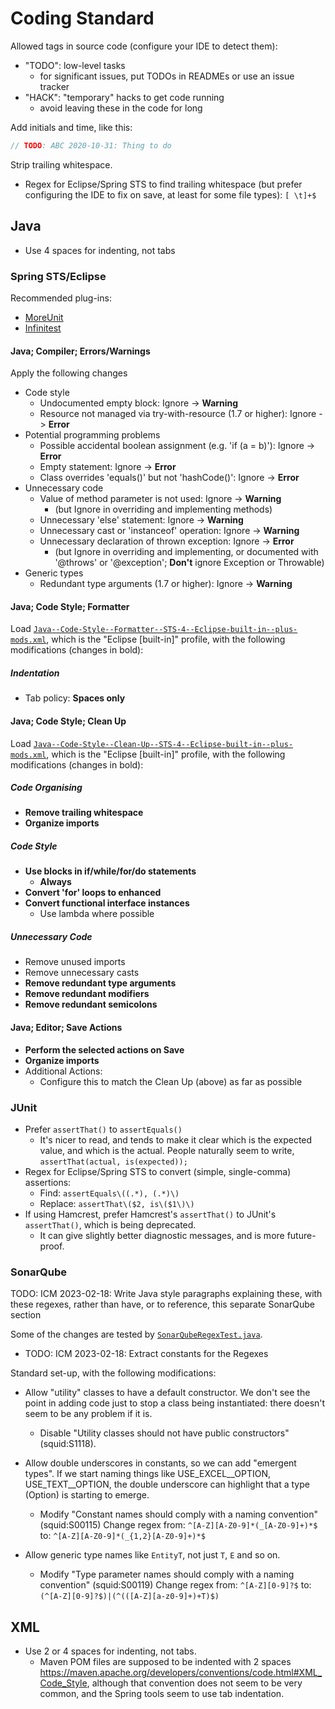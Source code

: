 Coding Standard
===============

Allowed tags in source code (configure your IDE to detect them):

- "TODO": low-level tasks
  - for significant issues, put TODOs in READMEs or use an issue tracker
- "HACK": "temporary" hacks to get code running
  - avoid leaving these in the code for long

Add initials and time, like this:

```java
// TODO: ABC 2020-10-31: Thing to do
```

Strip trailing whitespace.

- Regex for Eclipse/Spring STS to find trailing whitespace
 (but prefer configuring the IDE to fix on save, at least for some file types):
  `[ \t]+$`


Java
----

- Use 4 spaces for indenting, not tabs


### Spring STS/Eclipse ###

Recommended plug-ins:

- [MoreUnit](https://moreunit.github.io/MoreUnit-Eclipse/)
- [Infinitest](https://infinitest.github.io/#eclipse)


#### Java; Compiler; Errors/Warnings ####

Apply the following changes

- Code style
  - Undocumented empty block: Ignore -> **Warning**
  - Resource not managed via try-with-resource (1.7 or higher): Ignore -> **Error**
- Potential programming problems
  - Possible accidental boolean assignment (e.g. 'if (a = b)'): Ignore -> **Error**
  - Empty statement: Ignore -> **Error**
  - Class overrides 'equals()' but not 'hashCode()': Ignore -> **Error**
- Unnecessary code
  - Value of method parameter is not used: Ignore -> **Warning**
    - (but Ignore in overriding and implementing methods)
  - Unnecessary 'else' statement: Ignore -> **Warning**
  - Unnecessary cast or 'instanceof' operation: Ignore -> **Warning**
  - Unnecessary declaration of thrown exception: Ignore -> **Error**
    - (but Ignore in overriding and implementing, or documented with '@throws'
      or '@exception'; **Don't** ignore Exception or Throwable)
- Generic types
  - Redundant type arguments (1.7 or higher): Ignore -> **Warning**


#### Java; Code Style; Formatter ####

Load [`Java--Code-Style--Formatter--STS-4--Eclipse-built-in--plus-mods.xml`](Java--Code-Style--Formatter--STS-4--Eclipse-built-in--plus-mods.xml),
which is the "Eclipse [built-in]" profile, with the following modifications
(changes in bold):


##### Indentation #####

- Tab policy: **Spaces only**


#### Java; Code Style; Clean Up ####

Load [`Java--Code-Style--Clean-Up--STS-4--Eclipse-built-in--plus-mods.xml`](Java--Code-Style--Clean-Up--STS-4--Eclipse-built-in--plus-mods.xml),
which is the "Eclipse [built-in]" profile, with the following modifications
(changes in bold):


##### Code Organising #####

- **Remove trailing whitespace**
- **Organize imports**


##### Code Style #####

- **Use blocks in if/while/for/do statements**
  - **Always**
- **Convert 'for' loops to enhanced**
- **Convert functional interface instances**
  - Use lambda where possible


##### Unnecessary Code #####

- Remove unused imports
- Remove unnecessary casts
- **Remove redundant type arguments**
- **Remove redundant modifiers**
- **Remove redundant semicolons**


#### Java; Editor; Save Actions ####

- **Perform the selected actions on Save**
- **Organize imports**
- Additional Actions:
  - Configure this to match the Clean Up (above) as far as possible


### JUnit ###

- Prefer `assertThat()` to `assertEquals()`
  - It's nicer to read, and tends to make it clear which is the expected
    value, and which is the actual.
    People naturally seem to write, `assertThat(actual, is(expected));`
- Regex for Eclipse/Spring STS to convert (simple, single-comma) assertions:
  - Find: `assertEquals\((.*), (.*)\)`
  - Replace: `assertThat\($2, is\($1\)\)`
- If using Hamcrest, prefer Hamcrest's `assertThat()` to JUnit's `assertThat()`,
  which is being deprecated.
  - It can give slightly better diagnostic messages, and is more future-proof.


### SonarQube ###

TODO: ICM 2023-02-18: Write Java style paragraphs explaining these, with these regexes, rather than have, or to reference, this separate SonarQube section

Some of the changes are tested by
[`SonarQubeRegexTest.java`](src/test/java/org/ayeseeem/qa/SonarQubeRegexTest.java).

- TODO: ICM 2023-02-18: Extract constants for the Regexes

Standard set-up, with the following modifications:

- Allow "utility" classes to have a default constructor.
  We don't see the point in adding code just to stop a class being instantiated:
  there doesn't seem to be any problem if it is.

  - Disable "Utility classes should not have public constructors" (squid:S1118).

- Allow double underscores in constants, so we can add "emergent types".
  If we start naming things like USE_EXCEL__OPTION, USE_TEXT__OPTION,
  the double underscore can highlight that a type (Option) is starting to emerge.

  - Modify "Constant names should comply with a naming convention" (squid:S00115)
    Change regex from:
    `^[A-Z][A-Z0-9]*(_[A-Z0-9]+)*$`
    to:
    `^[A-Z][A-Z0-9]*(_{1,2}[A-Z0-9]+)*$`

- Allow generic type names like `EntityT`, not just `T`, `E` and so on.

  - Modify "Type parameter names should comply with a naming convention" (squid:S00119)
    Change regex from:
    `^[A-Z][0-9]?$`
    to:
    `(^[A-Z][0-9]?$)|(^(([A-Z][a-z0-9]+)+T)$)`


XML
---

- Use 2 or 4 spaces for indenting, not tabs.
  - Maven POM files are supposed to be indented with 2 spaces
    <https://maven.apache.org/developers/conventions/code.html#XML_Code_Style>,
    although that convention does not seem to be very common, and the
    Spring tools seem to use tab indentation.
